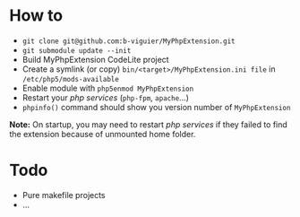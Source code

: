 # How to #

* `git clone git@github.com:b-viguier/MyPhpExtension.git`
* `git submodule update --init`
* Build MyPhpExtension CodeLite project
* Create a symlink (or copy) `bin/<target>/MyPhpExtension.ini file` in `/etc/php5/mods-available`
* Enable module with `php5enmod MyPhpExtension`
* Restart your *php services* (`php-fpm`, `apache`...)
* `phpinfo()` command should show you version number of `MyPhpExtension`

**Note:** On startup, you may need to restart *php services* if they failed to find
the extension because of unmounted home folder.

# Todo #

* Pure makefile projects
* ...
